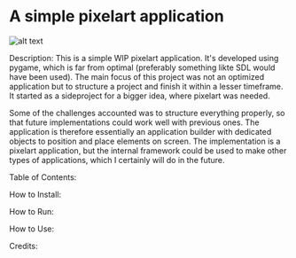 # A simple pixelart application

![alt text](https://github.com/purpurbc/pixel/images/pixel.png?raw=true)

Description:
This is a simple WIP pixelart application. It's developed using pygame, which is far from optimal (preferably something likte SDL would have been used). The main focus of this project was not an optimized application but to structure a project and finish it within a lesser timeframe. It started as a sideproject for a bigger idea, where pixelart was needed.

Some of the challenges accounted was to structure everything properly, so that future implementations could work well with previous ones. The application is therefore essentially an application builder with dedicated objects to position and place elements on screen. The implementation is a pixelart application, but the internal framework could be used to make other types of applications, which I certainly will do in the future.

Table of Contents:

How to Install:

How to Run:

How to Use:

Credits:
